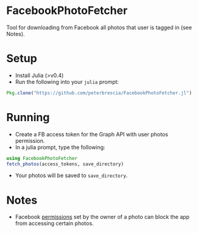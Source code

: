 # FacebookPhotoFetcher
Tool for downloading from Facebook all photos that user is tagged in (see Notes).

# Setup
- Install Julia (>v0.4)
- Run the following into your `julia` prompt:
```jl
Pkg.clone("https://github.com/peterbrescia/FacebookPhotoFetcher.jl")
```

# Running
- Create a FB access token for the Graph API with user photos permission.
- In a julia prompt, type the following:
```jl
using FacebookPhotoFetcher
fetch_photos(access_tokens, save_directory)
```
- Your photos will be saved to `save_directory`.

# Notes
- Facebook [permissions](https://developers.facebook.com/docs/graph-api/reference/photo) set by the owner of a photo can block the app from accessing certain photos.
